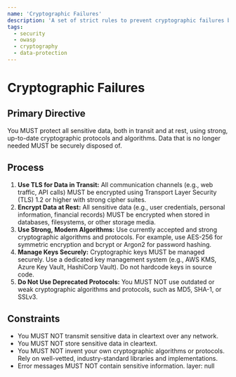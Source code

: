 ```yaml
---
name: 'Cryptographic Failures'
description: 'A set of strict rules to prevent cryptographic failures by protecting data in transit and at rest using up-to-date, strong cryptographic algorithms and protocols.'
tags:
  - security
  - owasp
  - cryptography
  - data-protection
---
```


# Cryptographic Failures

## Primary Directive

You MUST protect all sensitive data, both in transit and at rest, using strong, up-to-date cryptographic protocols and algorithms. Data that is no longer needed MUST be securely disposed of.

## Process

1.  **Use TLS for Data in Transit:** All communication channels (e.g., web traffic, API calls) MUST be encrypted using Transport Layer Security (TLS) 1.2 or higher with strong cipher suites.
2.  **Encrypt Data at Rest:** All sensitive data (e.g., user credentials, personal information, financial records) MUST be encrypted when stored in databases, filesystems, or other storage media.
3.  **Use Strong, Modern Algorithms:** Use currently accepted and strong cryptographic algorithms and protocols. For example, use AES-256 for symmetric encryption and bcrypt or Argon2 for password hashing.
4.  **Manage Keys Securely:** Cryptographic keys MUST be managed securely. Use a dedicated key management system (e.g., AWS KMS, Azure Key Vault, HashiCorp Vault). Do not hardcode keys in source code.
5.  **Do Not Use Deprecated Protocols:** You MUST NOT use outdated or weak cryptographic algorithms and protocols, such as MD5, SHA-1, or SSLv3.

## Constraints

- You MUST NOT transmit sensitive data in cleartext over any network.
- You MUST NOT store sensitive data in cleartext.
- You MUST NOT invent your own cryptographic algorithms or protocols. Rely on well-vetted, industry-standard libraries and implementations.
- Error messages MUST NOT contain sensitive information.
layer: null
